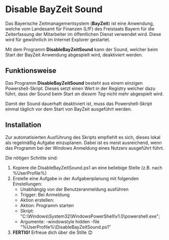 # Disable BayZeit Sound #
Das Bayerische Zeitmanagementsystem (**BayZeit**) ist eine Anwendung, welche vom Landesamt für Finanzen (LfF) des Freistaats Bayern für die Zeiterfassung der Mitarbeiter im öffentlichen Dienst verwendet wird. Diese wird für gewöhnlich im Internet Explorer gestartet.

Mit dem Programm **DisableBayZeitSound** kann der Sound, welcher beim Start der BayZeit Anwendung abgespielt wird, deaktiviert werden.

## Funktionsweise ##

Das Programm **DisableBayZeitSound** besteht aus einem einzigen Powershell-Skript. Dieses setzt einen Wert in der Registry welcher dazu führt, dass der Sound beim Start *an diesem Tag* nicht mehr abgespielt wird.

Damit der Sound dauerhaft deaktiviert ist, muss das Powershell-Skript einmal täglich vor dem Start von BayZeit ausgeführt werden. 

## Installation ##
Zur automatisierten Ausführung des Skripts empfiehlt es sich, dieses lokal als regelmäßig Aufgabe einzuplanen. Dabei ist es meist ausreichend, wenn das Programm bei der Windows Anmeldung eines Nutzers ausgeführt führt. 

Die nötigen Schritte sind:

1. Kopiere die DisableBayZeitSound.ps1 an eine beliebige Stelle (z.B. nach %UserProfile%)
2. Erstelle eine Aufgabe in der Aufgabenplanung mit folgenden Einstellungen:
	- Unabhängig von der Benutzeranmeldung ausführen
	- Trigger: Bei Anmeldung
	- Aktion erstellen: 
	- Aktion: Programm starten
	- Skript: "C:\Windows\System32\WindowsPowerShell\v1.0\powershell.exe";
	- Argumente: -windowstyle hidden -file "%UserProfile%\DisableBayZeitSound.ps1"
3. **FERTIG!** Erfreue dich über die Stille 😊